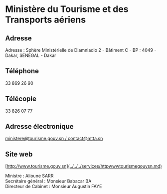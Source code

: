 # Ministère du Tourisme et des Transports aériens

**Adresse**
-----------

Adresse : Sphère Ministèrielle de Diamniadio 2 - Bâtiment C - BP : 4049 - Dakar, SENEGAL - Dakar

**Téléphone**
-------------

33 869 26 90

**Télécopie**
-------------

33 826 07 77

**Adresse électronique**
------------------------

[ministere@tourisme.gouv.sn / contact@mtta.sn](../../../services/ministeretourismegouvsn-contactmttasn.md)

**Site web**
------------

[http://www.tourisme.gouv.sn](../../../services/httpwwwtourismegouvsn.md)

Ministre : Alioune SARR  
Secrétaire général : Monsieur Babacar BA  
Directeur de Cabinet : Monsieur Augustin FAYE